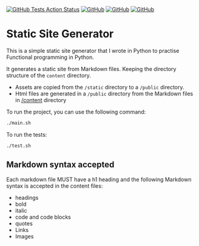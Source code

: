 [![GitHub Tests Action Status](https://img.shields.io/github/actions/workflow/status/albertoroldanq/static-site-generator/run-tests.yaml?branch=main&label=tests&style=flat-square)](https://github.com/albertoroldanq/static-site-generator/actions?query=workflow%3Arun-tests+branch%3Amain)
[![GitHub](https://img.shields.io/github/last-commit/albertoroldanq/static-site-generator?style=flat-square)]()
[![GitHub](https://img.shields.io/github/languages/code-size/albertoroldanq/static-site-generator?style=flat-square)]()
[![GitHub](https://img.shields.io/github/repo-size/albertoroldanq/static-site-generator?style=flat-square)]()

# Static Site Generator

This is a simple static site generator that I wrote in Python to practise Functional programming in Python.

It generates a static site from Markdown files. Keeping the directory structure of the `content` directory.
- Assets are copied from the `/static` directory to a `/public` directory.
- Html files are generated in a `/public` directory from the Markdown files in [/content](content) directory

To run the project, you can use the following command:

```bash
./main.sh
```

To run the tests:
    
```bash
./test.sh
``` 


## Markdown syntax accepted
Each markdown file MUST have a h1 heading and the following Markdown syntax is accepted in the content files:
- headings
- bold
- italic
- code and code blocks
- quotes
- Links
- Images